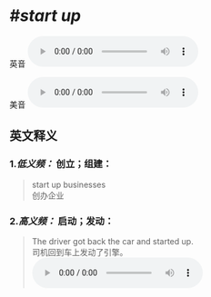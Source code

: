 # ***\#start up*** 
英音
<audio src="./media/start up1_AAC.aac" controls="controls"></audio>

美音
<audio src="./media/start up2_AAC.aac" controls="controls"></audio>



  

英文释义
---
### 1.*低义频：* **创立；组建：**  

 > start up businesses  
 > 创办企业    

### 2.*高义频：* **启动；发动：**  

 > The driver got back the car and started up.  
 > 司机回到车上发动了引擎。    
<audio src="./media/start-12.aac" controls="controls"></audio>


